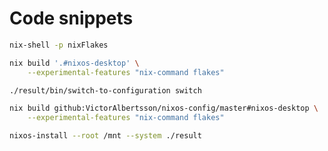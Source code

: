 # Code snippets
```bash
nix-shell -p nixFlakes
```
```bash
nix build '.#nixos-desktop' \
    --experimental-features "nix-command flakes"
```
```bash
./result/bin/switch-to-configuration switch
```
```bash
nix build github:VictorAlbertsson/nixos-config/master#nixos-desktop \
    --experimental-features "nix-command flakes"
```
```bash
nixos-install --root /mnt --system ./result
```
